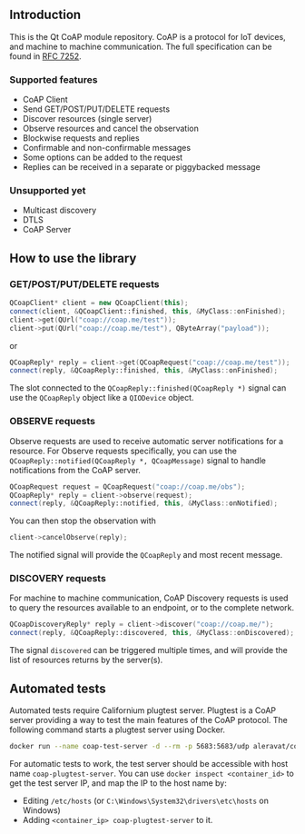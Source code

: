 ## Introduction
This is the Qt CoAP module repository. CoAP is a protocol for IoT devices, and machine to machine communication.
The full specification can be found in [RFC 7252](https://tools.ietf.org/html/rfc7252).

### Supported features

- CoAP Client
- Send GET/POST/PUT/DELETE requests
- Discover resources (single server)
- Observe resources and cancel the observation
- Blockwise requests and replies
- Confirmable and non-confirmable messages
- Some options can be added to the request
- Replies can be received in a separate or piggybacked message

### Unsupported yet

- Multicast discovery
- DTLS
- CoAP Server

## How to use the library

### GET/POST/PUT/DELETE requests
```c++
QCoapClient* client = new QCoapClient(this);
connect(client, &QCoapClient::finished, this, &MyClass::onFinished);
client->get(QUrl("coap://coap.me/test"));
client->put(QUrl("coap://coap.me/test"), QByteArray("payload"));
```
or
```c++
QCoapReply* reply = client->get(QCoapRequest("coap://coap.me/test"));
connect(reply, &QCoapReply::finished, this, &MyClass::onFinished);
```
The slot connected to the `QCoapReply::finished(QCoapReply *)` signal can use the `QCoapReply` object like a `QIODevice` object.

### OBSERVE requests
Observe requests are used to receive automatic server notifications for a resource. For Observe requests specifically, you can use the `QCoapReply::notified(QCoapReply *, QCoapMessage)` signal to handle notifications from the CoAP server.
```c++
QCoapRequest request = QCoapRequest("coap://coap.me/obs");
QCoapReply* reply = client->observe(request);
connect(reply, &QCoapReply::notified, this, &MyClass::onNotified);
```

You can then stop the observation with
```c++
client->cancelObserve(reply);
```

The notified signal will provide the `QCoapReply` and most recent message.

### DISCOVERY requests
For machine to machine communication, CoAP Discovery requests is used to query the resources available to an endpoint, or to the complete network.
```c++
QCoapDiscoveryReply* reply = client->discover("coap://coap.me/");
connect(reply, &QCoapReply::discovered, this, &MyClass::onDiscovered);
```

The signal `discovered` can be triggered multiple times, and will provide the list of resources returns by the server(s).

## Automated tests
Automated tests require Californium plugtest server. Plugtest is a CoAP server providing a way to test the main features of the CoAP protocol.
The following command starts a plugtest server using Docker.

```bash
docker run --name coap-test-server -d --rm -p 5683:5683/udp aleravat/coap-test-server:latest
```

For automatic tests to work, the test server should be accessible with host name `coap-plugtest-server`. You can use `docker inspect <container_id>` to get the test server IP, and map the IP to the host name by:

- Editing `/etc/hosts` (or `C:\Windows\System32\drivers\etc\hosts` on Windows)
- Adding `<container_ip> coap-plugtest-server` to it.
